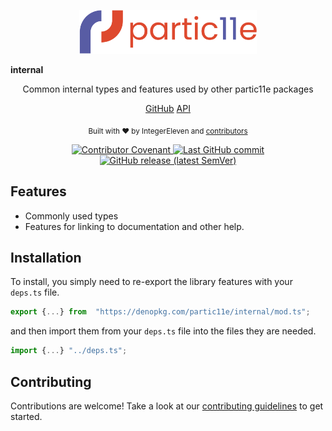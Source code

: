 <p align="center">
  <img alt="partic11e logo" height="70" src="/static/img/p11-banner.svg" />
  
  <!-- TODO: Update package name -->
  <strong>internal</strong>
</p>

<p align="center">
  <!-- TODO: Update description -->
  Common internal types and features used by other partic11e packages
</p>

  <!-- TODO: Update package name -->
<nav class="project-links" align="center">
    <a href="https://github.com/partic11e/internal">GitHub</a>
    <a href="/#/internal/@latest/api/">API</a>
</nav>

<p align="center">
  <sub>Built with ❤ by IntegerEleven and <a href="https://github.com/partic11e/internal/graphs/contributors">contributors</a></sub>
</p>

<p align="center">
  <!-- Badges -->
  <a href="/#CODE_OF_CONDUCT">
    <img alt="Contributor Covenant" src="https://img.shields.io/badge/Contributor%20Covenant-2.1-4baaaa.svg?style=flat-square" />
  </a>
  <a href="https://github.com/partic11e/internal/commits/main">
    <img alt="Last GitHub commit" src="https://img.shields.io/github/last-commit/partic11e/internal.svg?style=flat-square" />
  </a>
  <a href="https://github.com/partic11e/internal/releases">
    <img alt="GitHub release (latest SemVer)" src="https://img.shields.io/github/v/release/partic11e/internal?style=flat-square" />
  </a>
</p>

## Features

- Commonly used types
- Features for linking to documentation and other help.

## Installation

To install, you simply need to re-export the library features with your
`deps.ts` file.

```ts
export {...} from  "https://denopkg.com/partic11e/internal/mod.ts";
```

and then import them from your `deps.ts` file into the files they are needed.

```ts
import {...} "../deps.ts";
```

## Contributing

Contributions are welcome! Take a look at our [contributing guidelines](/common/CONTRIBUTING) to get started.
